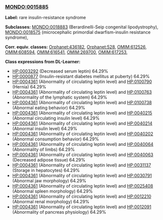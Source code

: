 
### [MONDO:0015885](http://purl.obolibrary.org/obo/MONDO_0015885)
**Label:** rare insulin-resistance syndrome

**Subclasses:** [MONDO:0018883](http://purl.obolibrary.org/obo/MONDO_0018883) (Berardinelli-Seip congenital lipodystrophy), [MONDO:0018575](http://purl.obolibrary.org/obo/MONDO_0018575) (microcephalic primordial dwarfism-insulin resistance syndrome), 

**Corr. equiv. classes:** [Orphanet:436182](http://www.orpha.net/ORDO/Orphanet_436182), [Orphanet:528](http://www.orpha.net/ORDO/Orphanet_528), [OMIM:612526](http://purl.obolibrary.org/obo/OMIM_612526), [OMIM:608594](http://purl.obolibrary.org/obo/OMIM_608594), [OMIM:616541](http://purl.obolibrary.org/obo/OMIM_616541), [OMIM:269700](http://purl.obolibrary.org/obo/OMIM_269700), [OMIM:617253](http://purl.obolibrary.org/obo/OMIM_617253), 

**Class expressions from DL-Learner:**

- [HP:0003292](http://purl.obolibrary.org/obo/HP_0003292) (Decreased serum leptin) 64.29%
- [HP:0000877](http://purl.obolibrary.org/obo/HP_0000877) (Insulin-resistant diabetes mellitus at puberty) 64.29%
- [HP:0004361](http://purl.obolibrary.org/obo/HP_0004361) (Abnormality of circulating leptin level) and [HP:0100790](http://purl.obolibrary.org/obo/HP_0100790) (Hernia) 64.29%
- [HP:0004361](http://purl.obolibrary.org/obo/HP_0004361) (Abnormality of circulating leptin level) and [HP:0100763](http://purl.obolibrary.org/obo/HP_0100763) (Abnormality of the lymphatic system) 64.29%
- [HP:0004361](http://purl.obolibrary.org/obo/HP_0004361) (Abnormality of circulating leptin level) and [HP:0100738](http://purl.obolibrary.org/obo/HP_0100738) (Abnormal eating behavior) 64.29%
- [HP:0004361](http://purl.obolibrary.org/obo/HP_0004361) (Abnormality of circulating leptin level) and [HP:0040215](http://purl.obolibrary.org/obo/HP_0040215) (Abnormal circulating insulin level) 64.29%
- [HP:0004361](http://purl.obolibrary.org/obo/HP_0004361) (Abnormality of circulating leptin level) and [HP:0040214](http://purl.obolibrary.org/obo/HP_0040214) (Abnormal insulin level) 64.29%
- [HP:0004361](http://purl.obolibrary.org/obo/HP_0004361) (Abnormality of circulating leptin level) and [HP:0040202](http://purl.obolibrary.org/obo/HP_0040202) (Abnormal consumption behavior) 64.29%
- [HP:0004361](http://purl.obolibrary.org/obo/HP_0004361) (Abnormality of circulating leptin level) and [HP:0040064](http://purl.obolibrary.org/obo/HP_0040064) (Abnormality of limbs) 64.29%
- [HP:0004361](http://purl.obolibrary.org/obo/HP_0004361) (Abnormality of circulating leptin level) and [HP:0040063](http://purl.obolibrary.org/obo/HP_0040063) (Decreased adipose tissue) 64.29%
- [HP:0004361](http://purl.obolibrary.org/obo/HP_0004361) (Abnormality of circulating leptin level) and [HP:0031137](http://purl.obolibrary.org/obo/HP_0031137) (Storage in hepatocytes) 64.29%
- [HP:0004361](http://purl.obolibrary.org/obo/HP_0004361) (Abnormality of circulating leptin level) and [HP:0030791](http://purl.obolibrary.org/obo/HP_0030791) (Abnormal jaw morphology) 64.29%
- [HP:0004361](http://purl.obolibrary.org/obo/HP_0004361) (Abnormality of circulating leptin level) and [HP:0025408](http://purl.obolibrary.org/obo/HP_0025408) (Abnormal spleen morphology) 64.29%
- [HP:0004361](http://purl.obolibrary.org/obo/HP_0004361) (Abnormality of circulating leptin level) and [HP:0012210](http://purl.obolibrary.org/obo/HP_0012210) (Abnormal renal morphology) 64.29%
- [HP:0004361](http://purl.obolibrary.org/obo/HP_0004361) (Abnormality of circulating leptin level) and [HP:0012091](http://purl.obolibrary.org/obo/HP_0012091) (Abnormality of pancreas physiology) 64.29%


